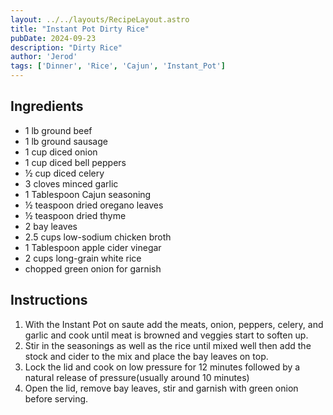 ```yaml
---
layout: ../../layouts/RecipeLayout.astro
title: "Instant Pot Dirty Rice"
pubDate: 2024-09-23
description: "Dirty Rice"
author: 'Jerod'
tags: ['Dinner', 'Rice', 'Cajun', 'Instant_Pot']
---
```


<h2 class='text-2xl py-4'>Ingredients</h2>
<ul class='list-disc ms-4 ps-4 py-2'>
    <li>1 lb ground beef</li>
    <li>1 lb ground sausage</li>
    <li>1 cup diced onion</li>
    <li>1 cup diced bell peppers</li>
    <li>½ cup diced celery</li>
    <li>3 cloves minced garlic</li>
    <li>1 Tablespoon Cajun seasoning</li>
    <li>½ teaspoon dried oregano leaves</li>
    <li>½ teaspoon dried thyme</li>
    <li>2 bay leaves</li>
    <li>2.5 cups low-sodium chicken broth</li>
    <li>1 Tablespoon apple cider vinegar</li>
    <li>2 cups long-grain white rice</li>
    <li>chopped green onion for garnish</li>
</ul>
<h2 class='text-2xl py-4'>Instructions</h2>
<ol class='list-decimal ms-4 ps-4 py-2'>
    <li>With the Instant Pot on saute add the meats, onion, peppers, celery, and garlic and cook until meat is browned and veggies start to soften up.</li>
    <li>Stir in the seasonings as well as the rice until mixed well then add the stock and cider to the mix and place the bay leaves on top.</li>
    <li>Lock the lid and cook on low pressure for 12 minutes followed by a natural release of pressure(usually around 10 minutes)</li>
    <li>Open the lid, remove bay leaves, stir and garnish with green onion before serving.</li>
</ol>